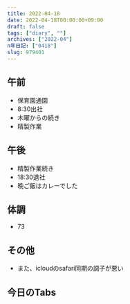 ```yaml
---
title: 2022-04-18
date: 2022-04-18T00:00:00+09:00
draft: false
tags: ["diary", ""]
archives: ["2022-04"]
n年日記: ["0418"]
slug: 979401
---
```

## 午前
- 保育園通園
- 8:30出社
- 木曜からの続き
- 精製作業
## 午後
- 精製作業続き
- 18:30退社
- 晩ご飯はカレーでした
## 体調
- 73
## その他
- また、icloudのsafari同期の調子が悪い
## 今日のTabs